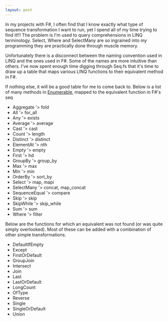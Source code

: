 ```yaml
---
layout: post
---
```

In my projects with F#, I often find that I know exactly what type of sequence transformation I want to run, yet I spend all of my time trying to find it!!!  The problem is I'm used to query comprehensions in LINQ terminology. Select, Where and SelectMany are so ingrained into my programming they are practically done through muscle memory.

Unfortunately there is a disconnect between the naming convention used in LINQ and the ones used in F#. Some of the names are more intuitive than others.  I've now spent enough time digging through Seq.fs that it's time to draw up a table that maps various LINQ functions to their equivalent method in F#.

If nothing else, it will be a good table for me to come back to. Below is a list of many methods in [Enumerable](http://msdn.microsoft.com/en-us/library/system.linq.enumerable_methods.aspx), mapped to the equivalent function in F#'s seq

  * Aggregate '> fold
  * All '> for_all
  * Any '> exists
  * Average '> average
  * Cast '> cast
  * Count '> length
  * Distinct '> distinct
  * ElementAt '> nth
  * Empty '> empty
  * First '> hd
  * GroupBy '> group_by
  * Max '> max
  * Min '> min
  * OrderBy '> sort_by
  * Select '> map, mapi
  * SelectMany '> concat, map_concat
  * SequenceEqual '> compare
  * Skip '> skip
  * SkipWhile '> skip_while
  * Sum '> sum
  * Where '> filter

Below are the functions for which an equivalent was not found (or was quite simply overlooked). Most of these can be added with a combination of other
simple transformations.

  * DefaultIfEmpty
  * Except
  * FirstOrDefault
  * GroupJoin
  * Intersect
  * Join
  * Last
  * LastOrDefault
  * LongCount
  * OfType
  * Reverse
  * Single
  * SingleOrDefault
  * Union


